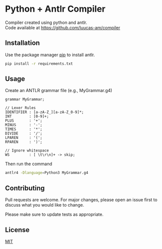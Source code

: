 # Python + Antlr Compiler

Compiler created using python and antlr. <br />
Code available at https://github.com/luucas-am/compiler

## Installation

Use the package manager [pip](https://pip.pypa.io/en/stable/) to install antlr.

```bash
pip install -r requirements.txt
```

## Usage
Create an ANTLR grammar file (e.g., MyGrammar.g4)
```g4
grammar MyGrammar;

// Lexer Rules
IDENTIFIER : [a-zA-Z_][a-zA-Z_0-9]*;
INT        : [0-9]+;
PLUS       : '+';
MINUS      : '-';
TIMES      : '*';
DIVIDE     : '/';
LPAREN     : '(';
RPAREN     : ')';

// Ignore whitespace 
WS         : [ \t\r\n]+ -> skip; 
```

Then run the command
```bash
antlr4 -Dlanguage=Python3 MyGrammar.g4
```

## Contributing

Pull requests are welcome. For major changes, please open an issue first
to discuss what you would like to change.

Please make sure to update tests as appropriate.

## License

[MIT](https://choosealicense.com/licenses/mit/)

